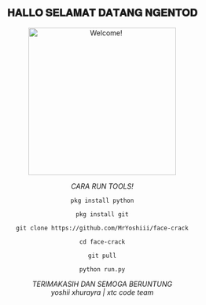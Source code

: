<div align="center">
<h2> 𝐇𝐀𝐋𝐋𝐎 𝐒𝐄𝐋𝐀𝐌𝐀𝐓 𝐃𝐀𝐓𝐀𝐍𝐆 𝐍𝐆𝐄𝐍𝐓𝐎𝐃</h2>
</div>

<div align="center" width="50">

<img src="https://e.top4top.io/p_2619jk9hj1.gif" alt="Welcome!" width="300"/>

</div>

<div align="center">



<i>CARA RUN TOOLS!</i> 
```
pkg install python
```
```
pkg install git
```
```
git clone https://github.com/MrYoshiii/face-crack
```
```
cd face-crack
```
```
git pull
```
```
python run.py
```

<i>TERIMAKASIH DAN SEMOGA BERUNTUNG</i>                   
<i>yoshii xhurayra | xtc code team</i> 
</div>

<div align="center">


</br>
</br>
